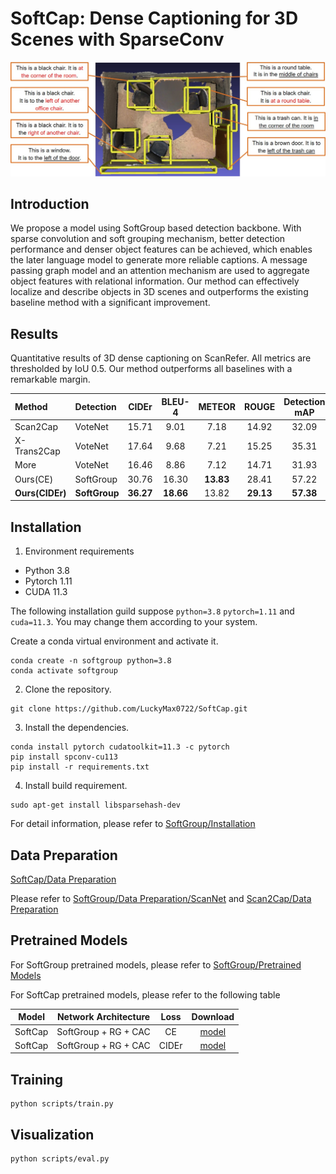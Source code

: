 # SoftCap: Dense Captioning for 3D Scenes with SparseConv

<p align="center"><img src="demo/Vis_Room.jpg" width="600px"/></p>

## Introduction
We propose a model using SoftGroup based detection backbone. With sparse convolution and soft grouping mechanism, 
better detection performance and denser object features can be achieved, which enables the later language model to 
generate more reliable captions. A message passing graph model and an attention mechanism are used to aggregate object 
features with relational information. Our method can effectively localize and describe objects in 3D scenes and 
outperforms the existing baseline method with a significant improvement.

## Results
Quantitative results of 3D dense captioning on ScanRefer. All metrics are thresholded by IoU 0.5. Our method outperforms 
all baselines with a remarkable margin.

| Method      | Detection |   CIDEr   | BLEU-4 | METEOR | ROUGE | Detection<br/>mAP |
|:------------|:---------|:---------:|:------:|:------:|:-----:|:-------------------:|
| Scan2Cap    |  VoteNet  |   15.71   |  9.01  |  7.18  | 14.92 | 32.09             |
| X-Trans2Cap |  VoteNet  |   17.64   |  9.68  |  7.21  | 15.25 | 35.31             |
| More        |  VoteNet  |   16.46   |  8.86  |  7.12  | 14.71 | 31.93             |
| Ours(CE)    | SoftGroup |   30.76   | 16.30  | **13.83**  | 28.41 | 57.22             |
| **Ours(CIDEr)** |        **SoftGroup**   | **36.27** | **18.66**  | 13.82  | **29.13** | **57.38**             |

## Installation
1. Environment requirements

* Python 3.8
* Pytorch 1.11
* CUDA 11.3

The following installation guild suppose ``python=3.8`` ``pytorch=1.11`` and ``cuda=11.3``. You may change them according to your system.

Create a conda virtual environment and activate it.
```
conda create -n softgroup python=3.8
conda activate softgroup
```

2. Clone the repository.
```
git clone https://github.com/LuckyMax0722/SoftCap.git
```


3. Install the dependencies.
```
conda install pytorch cudatoolkit=11.3 -c pytorch
pip install spconv-cu113
pip install -r requirements.txt
```

4. Install build requirement.

```
sudo apt-get install libsparsehash-dev
```


For detail information, please refer to [SoftGroup/Installation](https://github.com/thangvubk/SoftGroup/blob/main/docs/installation.md)

## Data Preparation
[SoftCap/Data Preparation](data/README.md)

Please refer to [SoftGroup/Data Preparation/ScanNet](https://github.com/thangvubk/SoftGroup/blob/main/dataset/README.md#scannet-v2-dataset)
and [Scan2Cap/Data Preparation](https://github.com/daveredrum/Scan2Cap/blob/main/README.md#data-preparation)

## Pretrained Models
For SoftGroup pretrained models, please refer to [SoftGroup/Pretrained Models](https://github.com/thangvubk/SoftGroup#instance-segmentation)

For SoftCap pretrained models, please refer to the following table

|  Model  | Network Architecture | Loss  |                                           Download                                         |
|:-------:|:--------------------:|:-----:|:-------------------------------------------------------------------------------------------:|
| SoftCap | SoftGroup + RG + CAC |  CE   | [model](https://drive.google.com/file/d/1mn0TIUHtftwOovRTyVgbfs1qZLWmdCM_/view?usp=drive_link) |
| SoftCap | SoftGroup + RG + CAC | CIDEr | [model](https://drive.google.com/file/d/1uf9jKmRVX1WIbvAlPAisp9ALao3hdRnB/view?usp=drive_link) |

## Training
```shell
python scripts/train.py
```

## Visualization
```shell
python scripts/eval.py
```

